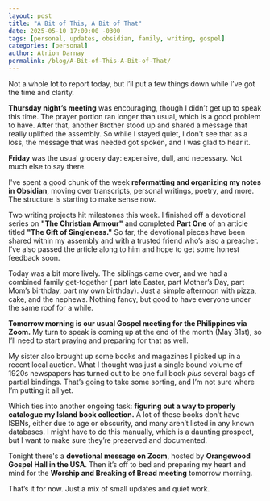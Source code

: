 ```yaml
---
layout: post
title: "A Bit of This, A Bit of That"
date: 2025-05-10 17:00:00 -0300
tags: [personal, updates, obsidian, family, writing, gospel]
categories: [personal]
author: Atrion Darnay
permalink: /blog/A-Bit-of-This-A-Bit-of-That/
---
```


Not a whole lot to report today, but I’ll put a few things down while I’ve got the time and clarity.

**Thursday night’s meeting** was encouraging, though I didn’t get up to speak this time. The prayer portion ran longer than usual, which is a good problem to have. After that, another Brother stood up and shared a message that really uplifted the assembly. So while I stayed quiet, I don't see that as a loss, the message that was needed got spoken, and I was glad to hear it.

**Friday** was the usual grocery day: expensive, dull, and necessary. Not much else to say there.

<!--more-->

I've spent a good chunk of the week **reformatting and organizing my notes in Obsidian**, moving over transcripts, personal writings, poetry, and more. The structure is starting to make sense now.

Two writing projects hit milestones this week. I finished off a devotional series on **"The Christian Armour"** and completed **Part One** of an article titled **"The Gift of Singleness."** So far, the devotional pieces have been shared within my assembly and with a trusted friend who’s also a preacher. I’ve also passed the article along to him and hope to get some honest feedback soon.

Today was a bit more lively. The siblings came over, and we had a combined family get-together ( part late Easter, part Mother’s Day, part Mom’s birthday, part my own birthday). Just a simple afternoon with pizza, cake, and the nephews. Nothing fancy, but good to have everyone under the same roof for a while.

**Tomorrow morning is our usual Gospel meeting for the Philippines via Zoom.** My turn to speak is coming up at the end of the month (May 31st), so I’ll need to start praying and preparing for that as well.

My sister also brought up some books and magazines I picked up in a recent local auction. What I thought was just a single bound volume of 1920s newspapers has turned out to be one full book *plus* several bags of partial bindings. That’s going to take some sorting, and I’m not sure where I’m putting it all yet.

Which ties into another ongoing task: **figuring out a way to properly catalogue my Island book collection.** A lot of these books don’t have ISBNs, either due to age or obscurity, and many aren’t listed in any known databases. I might have to do this manually, which is a daunting prospect, but I want to make sure they’re preserved and documented.

Tonight there's a **devotional message on Zoom**, hosted by **Orangewood Gospel Hall in the USA**. Then it’s off to bed and preparing my heart and mind for the **Worship and Breaking of Bread meeting** tomorrow morning.

That’s it for now. Just a mix of small updates and quiet work.
